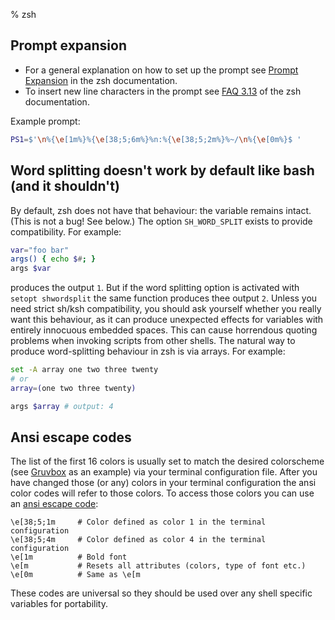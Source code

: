 % zsh

## Prompt expansion
* For a general explanation on how to set up the prompt see
[Prompt Expansion](http://zsh.sourceforge.net/Doc/Release/Prompt-Expansion.html)
in the zsh documentation.
* To insert new line characters in the prompt see [FAQ 3.13](http://zsh.sourceforge.net/FAQ/zshfaq03.html)
of the zsh documentation.

Example prompt:
```zsh
PS1=$'\n%{\e[1m%}%{\e[38;5;6m%}%n:%{\e[38;5;2m%}%~/\n%{\e[0m%}$ '
```

## Word splitting doesn't work by default like bash (and it shouldn't)
By default, zsh does not have that behaviour: the variable remains intact.
(This is not a bug! See below.) The option `SH_WORD_SPLIT` exists to provide
compatibility. For example:
```zsh
var="foo bar"
args() { echo $#; }
args $var
```
produces the output `1`. But if the word splitting option is
activated with `setopt shwordsplit` the same function produces thee output `2`.
Unless you need strict sh/ksh compatibility, you should ask yourself whether
you really want this behaviour, as it can produce unexpected effects for
variables with entirely innocuous embedded spaces. This can cause horrendous
quoting problems when invoking scripts from other shells. The natural way to
produce word-splitting behaviour in zsh is via arrays. For example:
```zsh
set -A array one two three twenty
# or
array=(one two three twenty)

args $array # output: 4
```

## Ansi escape codes
The list of the first 16 colors is usually set to match the desired colorscheme
(see [Gruvbox](https://github.com/morhetz/gruvbox) as an example) via your
terminal configuration file. After you have changed those (or any) colors in
your terminal configuration the ansi color codes will refer to those colors. To
access those colors you can use an [ansi escape code](https://en.wikipedia.org/wiki/ANSI_escape_code):

```
\e[38;5;1m     # Color defined as color 1 in the terminal configuration
\e[38;5;4m     # Color defined as color 4 in the terminal configuration
\e[1m          # Bold font
\e[m           # Resets all attributes (colors, type of font etc.)
\e[0m          # Same as \e[m
```
These codes are universal so they should be used over any shell specific
variables for portability.
